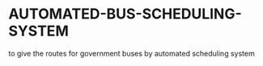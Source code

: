 # AUTOMATED-BUS-SCHEDULING-SYSTEM
to give the routes for government buses by automated  scheduling system


